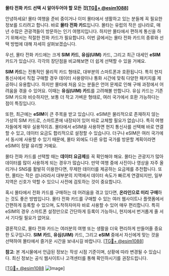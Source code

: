 **몰타 전화 카드 선택 시 알아두어야 할 모든 것[[TG💪+ @esim1088](https://t.me/s/esim1088)]**

안녕하세요! 몰타 여행을 준비 중이거나 이미 몰타에서 생활하고 있는 분들께 꼭 필요한 정보를 드리려고 합니다. 바로 **몰타 전화 카드**입니다. 몰타는 유럽의 작은 섬나라로, 매년 수많은 관광객들이 방문하는 인기 여행지입니다. 하지만 몰타에서 편하게 통신을 하기 위해서는 적절한 전화 카드가 필요합니다. 이번 글에서는 몰타 전화 카드의 종류와 선택 방법에 대해 자세히 살펴보겠습니다.

우선, 몰타 전화 카드에는 크게 **SIM 카드**, **유심(UIM)** 카드, 그리고 최근 대세인 **eSIM** 카드가 있습니다. 각각의 장단점을 비교해보면 더 쉽게 선택할 수 있을 거예요. 

**SIM 카드**는 전통적인 물리적 카드 형태로, 대부분의 스마트폰과 호환됩니다. 특히 현지 통신사에서 직접 구매할 경우 데이터 사용량이나 통화 시간에 맞춰 다양한 패키지를 제공하니 유용합니다. 하지만 몰타에 처음 오는 분들은 언어 문제로 인해 구매 과정에서 어려움을 겪을 수 있어요. 이때는 **유심(UIM) 카드**를 고려해볼 만합니다. 유심 카드는 기존 SIM 카드와 비슷하지만, 보통 더 작고 가벼운 형태로, 여러 국가에서 호환 가능하다는 점이 특징입니다.

또한, 최근에는 **eSIM**이 큰 주목을 받고 있습니다. eSIM은 물리적으로 존재하지 않는 가상의 SIM 카드로, 스마트폰에 내장되어 있어 따로 교체할 필요가 없습니다. 특히 여행자들에게 매우 실용적이죠. 몰타에서 eSIM을 사용하면 현지 통신사를 선택해 바로 연결할 수 있고, 데이터 요금도 합리적으로 설정할 수 있습니다. 더구나 eSIM은 여러 국가에서 동시에 사용할 수 있기 때문에, 몰타 외에도 다른 유럽 국가를 방문할 계획이라면 eSIM이 정말 유리할 거예요.

몰타 전화 카드를 선택할 때는 **데이터 요금제**를 꼭 확인해야 해요. 몰타는 관광지가 많아 데이터를 많이 사용하게 되는 경우가 많습니다. 만약 여행 중에 사진이나 영상을 자주 올리거나 SNS를 활발히 이용한다면, 무제한 데이터를 제공하는 요금제를 추천합니다. 또한, 몰타는 작은 섬나라라서 대부분의 지역에서 데이터 속도가 빠르게 연결되지만, 일부 지역은 신호가 약할 수 있으니 사전에 검토하는 것이 중요합니다.

혹시 몰타에서 전화 카드를 구매하는 데 어려움을 겪고 있다면, **온라인으로 미리 구매**하는 것도 좋은 방법입니다. 몰타 전화 카드를 구매할 수 있는 여러 웹사이트나 플랫폼에서 간편하게 등록할 수 있으며, 도착하자마자 바로 사용할 수 있어 매우 편리합니다. 특히 eSIM의 경우 스마트폰 설정만으로 간단하게 등록이 가능하니, 현지에서 번거롭게 줄 서서 기다릴 필요가 없어요.

결론적으로, 몰타 전화 카드는 여러분의 여행 또는 생활을 더욱 편리하게 만들어줄 중요한 도구입니다. **SIM 카드**, **유심(UIM)** 카드, 그리고 **eSIM** 중에서 자신에게 맞는 것을 선택하여 몰타에서 즐거운 시간을 보내시길 바랍니다. [[TG💪+ @esim1088](https://t.me/s/esim1088)]

**참고**: 본 게시물에서 언급된 정보는 작성 시점 기준이며, 상황에 따라 변경될 수 있습니다. 최신 정보는 공식 웹사이트나 고객센터를 통해 확인하시기를 권장드립니다.

[[TG💪+ @esim1088](https://t.me/s/esim1088) ![Image](https://i.postimg.cc/Y0z9fWf4/image.png)]